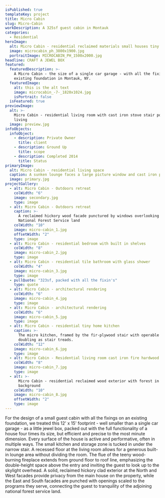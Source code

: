 ```yaml
---
isPublished: true
templateKey: project
title: Micro Cabin
slug: Micro-Cabin
workDescription: A 325sf guest cabin in Montauk
categories:
  - Residential
heroImage:
  alt: Micro Cabin - residential reclaimed materials small houses tiny houses
  image: microcabin_ph_3800x1900.jpg
  portraitImage: MICROCABIN_PH_1500x2000.jpg
headline: CRAFT A JEWEL BOX
featured:
  featuredDescription: >-
    A Micro Cabin - the size of a single car garage - with all the fixin's on an
    existing foundation in Montauk, NY.
  featuredImage:
    alt: this is the alt text
    image: microcabin_-7-_1820x1024.jpg
    isPortrait: false
  isFeatured: true
previewImage:
  alt: >-
    Micro Cabin - residential living room with cast iron stove stair porn micro
    living
  image: preview.jpg
infoObjects:
  infoObject:
    - description: Private Owner
      title: client
    - description: Ground Up
      title: scope
    - description: Completed 2014
      title: Status
primaryImage:
  alt: Micro Cabin - residential living space
  caption: A sunken lounge faces a large picture window and cast iron pellet stove
  image: primary.jpg
projectGallery:
  - alt: Micro Cabin - Outdoors retreat
    colWidth: "6"
    image: secondary.jpg
    type: image
  - alt: Micro Cabin - Outdoors retreat
    caption: >-
      A reclaimed hickory wood facade punctured by windows overlooking the
      National Forest Service land
    colWidth: "10"
    image: micro-cabin_1.jpg
    offsetWidth: "2"
    type: image
  - alt: Micro Cabin - residential bedroom with built in shelves
    colWidth: "8"
    image: micro-cabin_2.jpg
    type: image
  - alt: Micro Cabin - residential tile bathroom with glass shower
    colWidth: "4"
    image: micro-cabin_3.jpg
    type: image
  - pullQuote: "323sf, packed with all the fixin's"
    type: quote
  - alt: Micro Cabin - architectural rendering
    colWidth: "6"
    image: micro-cabin_4.jpg
    type: image
  - alt: Micro Cabin - architectural rendering
    colWidth: "6"
    image: micro-cabin_5.jpg
    type: image
  - alt: Micro Cabin - residential tiny home kitchen
    caption: >-
      The micro kitchen, framed by the fir-plywood stair with operable cabinets
      doubling as stair treads.
    colWidth: "12"
    image: micro-cabin_6.jpg
    type: image
  - alt: Micro Cabin - Residential living room cast iron fire hardwood
    colWidth: "8"
    image: micro-cabin_7.jpg
    type: image
  - alt: >-
      Micro Cabin - residential reclaimed wood exterior with forest in the
      background
    colWidth: "10"
    image: micro-cabin_8.jpg
    offsetWidth: "2"
    type: image
---
```


For the design of a small guest cabin with all the fixings on an existing foundation, we treated this 12' x 15' footprint - well smaller than a single car garage - as a little jewel box, packed out with the full functionality of a house four times its size, but efficient and precise to the most minute dimension. Every surface of the house is active and performative, often in multiple ways. The small kitchen and storage zone is tucked in under the narrow stair. A recessed floor at the living room allows for a generous built-in lounge area without dividing the room. The flue of the teeny wood-burning fireplace extends from ground floor to roof line, emphasizing the double-height space above the entry and inviting the guest to look up to the skylight overhead. A solid, reclaimed hickory clad exterior at the North and West facades provide privacy from the main house on the property, while the East and South facades are punched with openings scaled to the programs they serve, connecting the guest to tranquility of the adjoining national forest service land.
